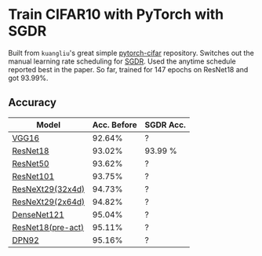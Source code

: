 # Train CIFAR10 with PyTorch with SGDR

Built from `kuangliu`'s great simple
[pytorch-cifar](https://github.com/kuangliu/pytorch-cifar) repository.
Switches out the manual learning rate scheduling for [SGDR][]. Used the
anytime schedule reported best in the paper. So far, trained for 147 epochs
on ResNet18 and got 93.99%.

## Accuracy
| Model             | Acc. Before | SGDR Acc. |
| ----------------- | ----------- | --------- |
| [VGG16](https://arxiv.org/abs/1409.1556)             | 92.64%      | ? |
| [ResNet18](https://arxiv.org/abs/1512.03385)          | 93.02%      | 93.99 % |
| [ResNet50](https://arxiv.org/abs/1512.03385)          | 93.62%      | ? |
| [ResNet101](https://arxiv.org/abs/1512.03385)         | 93.75%      | ? |
| [ResNeXt29(32x4d)](https://arxiv.org/abs/1611.05431)  | 94.73%      | ? |
| [ResNeXt29(2x64d)](https://arxiv.org/abs/1611.05431)  | 94.82%      | ? |
| [DenseNet121](https://arxiv.org/abs/1608.06993)       | 95.04%      | ? |
| [ResNet18(pre-act)](https://arxiv.org/abs/1603.05027) | 95.11%      | ? |
| [DPN92](https://arxiv.org/abs/1707.01629)             | 95.16%      | ? |

[sgdr]: https://arxiv.org/abs/1608.03983
